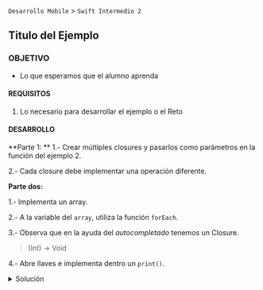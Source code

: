 `Desarrollo Mobile` > `Swift Intermedio 2`

## Titulo del Ejemplo 

### OBJETIVO 

- Lo que esperamos que el alumno aprenda 

#### REQUISITOS 

1. Lo necesario para desarrollar el ejemplo o el Reto 

#### DESARROLLO

**Parte 1:
**
1.- Crear múltiples closures y pasarlos como parámetros en la función del ejemplo 2.

2.- Cada closure debe implementar una operación diferente.

**Parte dos:**

1.- Implementa un array.

2.- A la variable del `array`, utiliza la función `forEach`.

3.- Observa que en la ayuda del *autocompletado* tenemos un Closure.

> (Int) -> Void

4.- Abre llaves e implementa dentro un `print()`.

<details>
	<summary>Solución</summary>
	<p> Crearemos una función general, la cuál ejecutará una función pasada como parámetro:</p>
	
```
func calculate(_ a: Int, _ b: Int, operation: (Int, Int) -> Int) -> Int {
  let result = operation(a, b)
  print(result)
  return result
}
```

<p> Implementaremos diferentes versiones de este closure: </p>

```
let add = { (a, b)  -> Int in
  return a + b
}

let multiply = { (a, b)  -> Int in
  return a * b
}

let sustract = { (a, b)  -> Int in
  return a - b
}

let divide = { (a, b)  -> Int in
  return a / b
}
```

<p>Finalmente, agregaremos estas variables de closure a la funcion calculate para ejecutarlas.</p> 

```
calculate(3, 4, operation: add)
calculate(4, 4, operation: multiply)
calculate(7, 4, operation: sustract)
calculate(10, 2, operation: divide)
```

<p>Para la parte dos, creamos un array y utlizamos la funcion de alto orden for each de la sig. manera:</p>

```
let numbers = [ 1,2,3,4,5,6,7,8,9]
numbers.forEach { i in
  print(i)
}
```
</details> 
